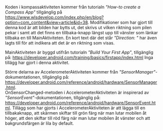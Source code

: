 Koden i kompassaktiviteten kommer från tutorialn *"How-to create a Compass App"* tillgänglig på https://www.wlsdevelop.com/index.php/en/blog?option=com_content&view=article&id=38. 
Modifikationer som har gjort till denna kod är att bilden har bytts ut, det skrivs ut vilken riktning som pilen pekar i samt att det finns en tillbaka-knapp längst upp till vänster som länkar tillbaka en till MainAktiviteten. En kort text där det står *"Direction: "* har även lagts till för att indikera att det är en riktning som visas.


MainAktiviteten är byggd utifrån tutorialn *"Build Your First App"*, tillgänglig på: https://developer.android.com/training/basics/firstapp/index.html
Inga tillägg har gjort i denna aktivitet.


Större delarna av AccelerometerAktiviteten kommer från *"SensorManager"*-dokumentationen, tillgänglig på: https://developer.android.com/reference/android/hardware/SensorManager.html.  
OnSensorChanged-metoden i AccelerometerAktiviteten är inspirerad av *"SensorEvent"*-dokumentationen, tillgänglig på: https://developer.android.com/reference/android/hardware/SensorEvent.html. 
Tillägg som har gjorts i AccelerometerAktiviteten är att lägga till en tillbakaknapp, att skärmen skiftar till grön färg när man lutar mobilen åt höger, att den skiftar till röd färg när man lutar mobilen åt vänster och att bakgrundsfärgen är lila by default.
